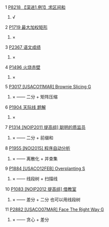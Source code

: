 1 [P8218 【深进1.例1】求区间和](https://www.luogu.com.cn/problem/P8218)

1. √

2 [P1719 最大加权矩形](https://www.luogu.com.cn/problem/P1719)

1. ×

3 [P2367 语文成绩](https://www.luogu.com.cn/problem/P2367)

1. ×

4 [P1496 火烧赤壁](https://www.luogu.com.cn/problem/P1496)

1. ×

5 [P3017 [USACO11MAR] Brownie Slicing G](https://www.luogu.com.cn/problem/P3017)

1. × —— 二分 + 矩阵压缩

6 [P1904 天际线 题解](https://www.luogu.com.cn/problem/solution/P1904)

1. ×

7 [P1314 [NOIP2011 提高组] 聪明的质监员](https://www.luogu.com.cn/problem/P1314)

1. × —— 二分 + 前缀和

8 [P1955 [NOI2015] 程序自动分析](https://www.luogu.com.cn/problem/P1955#submit)

1. × —— 离散化 + 并查集

9 [P1884 [USACO12FEB] Overplanting S](https://www.luogu.com.cn/problem/P1884)

1. × —— 线段树 + 扫描线

10 [P1083 [NOIP2012 提高组] 借教室](https://www.luogu.com.cn/problem/P1083)

1. × —— 差分 + 二分 也可以用线段树

11 [P2882 [USACO07MAR] Face The Right Way G](https://www.luogu.com.cn/problem/P2882)

1. × —— 贪心 + 差分
